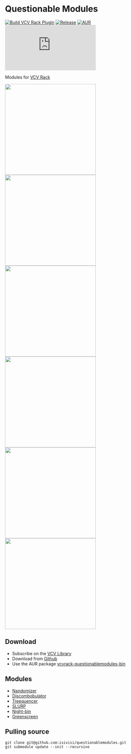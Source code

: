 # Questionable Modules 
[![Build VCV Rack Plugin](https://github.com/isivisi/questionablemodules/actions/workflows/build-plugin.yml/badge.svg?branch=master)](https://github.com/isivisi/questionablemodules/actions/workflows/build-plugin.yml)
[![Release](https://badgen.net/github/release/isivisi/questionablemodules/stable?color=cyan)](https://github.com/isivisi/questionablemodules/releases/latest)
[![AUR](https://img.shields.io/aur/version/vcvrack-questionablemodules-bin)](https://aur.archlinux.org/packages/vcvrack-questionablemodules-bin)
[![VCV Rack Library](https://badgen.net/https/raw.githubusercontent.com/isivisi/questionablemodules/automated/popularity.json)](https://library.vcvrack.com/questionablemodules)

Modules for [VCV Rack](https://github.com/VCVRack/Rack)

<img src="https://library.vcvrack.com/screenshots/200/questionablemodules/nandomizer.png" style="object-fit:scale-down" height="300"> <img src="https://library.vcvrack.com/screenshots/200/questionablemodules/discombobulator.png" style="object-fit:scale-down" height="300">
<img src="https://github.com/isivisi/questionablemodules/blob/master/images/Treequencer.gif?raw=true?raw=true" style="object-fit:scale-down" height="300">
<img src="https://library.vcvrack.com/screenshots/200/questionablemodules/quatosc.png" style="object-fit:scale-down" height="300">
<img src="https://i.imgur.com/MBqkUFQ.png" style="object-fit:scale-down" height="300">
<img src="https://i.imgur.com/orQ4wf8.png" style="object-fit:scale-down" height="300">

## Download
- Subscribe on the [VCV Library](https://library.vcvrack.com/questionablemodules)
- Download from [Github](https://github.com/isivisi/questionablemodules/releases/latest)
- Use the AUR package [vcvrack-questionablemodules-bin](https://aur.archlinux.org/packages/vcvrack-questionablemodules-bin)

## Modules
- [Nandomizer](https://isivisi.github.io/questionablemodules/nandomizer)
- [Discombobulator](https://isivisi.github.io/questionablemodules/discombobulator)
- [Treequencer](https://isivisi.github.io/questionablemodules/treequencer)
- [SLURP](https://isivisi.github.io/questionablemodules/slurp)
- [Night-bin](https://isivisi.github.io/questionablemodules/nightbin)
- [Greenscreen](https://isivisi.github.io/questionablemodules/greenscreen)

## Pulling source
```
git clone git@github.com:isivisi/questionablemodules.git
git submodule update --init --recursive
```
